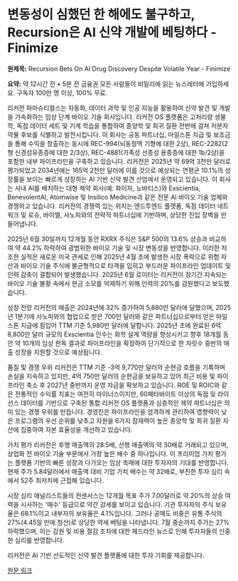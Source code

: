 # 변동성이 심했던 한 해에도 불구하고, Recursion은 AI 신약 개발에 베팅하다 - Finimize

**원제목:** Recursion Bets On AI Drug Discovery Despite Volatile Year - Finimize

**요약:** 약 12시간 전 • 5분 전
금융권 모든 사람들이 비밀리에 읽는 뉴스레터에 가입하세요. 구독자 100만 명 이상, 100% 무료.

리커전 파마슈티컬스는 자동화, 데이터 과학 및 인공 지능을 활용하여 신약 발견 및 개발을 가속화하는 임상 단계 바이오 기술 회사입니다. 리커전 OS 플랫폼은 고처리량 생물학, 독점 데이터 세트 및 기계 학습을 통합하여 종양학 및 희귀 질환 전반에 걸쳐 저분자 약물 후보를 식별하고 발전시킵니다. 이 회사는 공동 파트너십, 마일스톤 지급 및 보조금을 통해 수익을 창출하는 동시에 REC-994(뇌동정맥 기형에 대한 2상), REC-2282(2형 신경섬유종증에 대한 2/3상), REC-4881(가족성 선종성 용종증에 대한 1b/2상)을 포함한 내부 파이프라인을 구축하고 있습니다. 리커전은 2025년 약 69억 3천만 달러로 평가되었고 2034년에는 165억 2천만 달러에 이를 것으로 예상되는 연평균 10.1%의 성장률을 보이는 빠르게 성장하는 AI 기반 신약 발견 산업에서 운영되고 있습니다. 이 회사는 사내 AI를 배치하는 대형 제약 회사(예: 화이자, 노바티스)와 Exscientia, BenevolentAI, Atomwise 및 Insilico Medicine과 같은 전문 AI 바이오 기술 업체와 경쟁하고 있습니다. 리커전의 경쟁력 있는 위치는 엔드투엔드 플랫폼, 독점 데이터 네트워크 및 로슈, 바이엘, 사노피와의 전략적 파트너십에 기반하며, 상당한 진입 장벽을 만들어냅니다.

2025년 6월 30일까지 12개월 동안 RXRX 주식은 S&P 500의 13.6% 상승과 비교하여 약 44.2% 하락하여 광범위한 바이오 기술 및 시장 변동성을 반영합니다. 이러한 저조한 실적은 새로운 미국 관세로 인해 2025년 4월 초에 발생한 시장 폭락으로 위험 자산과 바이오 기술 주식에 불균형적으로 타격을 입히고 부드러운 파이프라인 업데이트 및 인력 감축이 결합되어 발생했습니다. 2025년 6월 로이터는 리커전이 장기간 지속되는 바이오 기술 불황 속에서 현금 소모를 억제하기 위해 인력의 20%를 감원했다고 보도했습니다.

성장 전망
리커전의 매출은 2024년에 32% 증가하여 5,880만 달러에 달했으며, 2025년 1분기에 사노피와의 협업으로 받은 700만 달러와 같은 파트너십으로부터 얻은 마일스톤 지급에 힘입어 TTM 기준 5,980만 달러에 달합니다. 2025년 초에 완료된 6억 8,800만 달러 규모의 Exscientia 인수는 화학 설계 역량을 향상시키고 향후 18개월 동안 약 10개의 임상 판독 결과로 파이프라인을 확장하여 단기적으로 한 자릿수 중반의 매출 성장을 지원할 것으로 예상됩니다.

품질 및 경쟁 우위
리커전은 TTM 기준 -3억 9,770만 달러의 순현금 흐름을 기록하며 손실을 지속하고 있지만, 4억 750만 달러의 순현금을 보유하고 있어 최근 비용 및 파이프라인 축소 후 2027년 중반까지 운영 자금을 확보하고 있습니다. ROE 및 ROIC와 같은 전통적인 수익률 지표는 여전히 마이너스이지만, 60페타바이트 이상의 독점 및 라이선스 데이터를 기반으로 구축된 통합 리커전 OS 플랫폼과 심층적인 제약 파트너십은 의미 있는 경쟁 우위를 만듭니다. 경영진은 파이프라인을 엄격하게 관리하여 영향력이 낮은 프로그램의 우선 순위를 낮추고 자원을 6가지 잠재력이 높은 종양학 및 희귀 질환 자산에 집중하여 자본 효율성을 개선하고 있습니다.

가치 평가
리커전은 후행 매출액의 28.5배, 선행 매출액의 약 30배로 거래되고 있으며, 상업화 전 바이오 기술 부문에서 가장 높은 배수 중 하나입니다. 이 프리미엄 가치 평가는 플랫폼 기반의 빠른 성장과 다가오는 임상 촉매에 대한 투자자의 기대를 반영합니다. 현재 주가 5.84달러에서 매출액 대비 기업 가치 배수는 약 32배로, 부진한 투자 심리 속에서 52주 최저치에 근접해 있습니다.

시장 심리
애널리스트들의 컨센서스는 12개월 목표 주가 7.00달러로 약 20%의 상승 여력을 시사하는 '매수' 등급으로 약간 강세를 보이고 있습니다. 기관 투자자의 주식 보유율은 68.1%이고 내부자의 보유율은 4.1%입니다. 그러나 공매도 비중은 유통 주식의 27%(4.45일 만에 청산)로 상당한 약세 베팅을 나타냅니다. 7월 중순까지 주가는 27% 하락했으며, 이는 감원 및 비용 절감 조치에 대한 헤드라인 뉴스로 인해 투자자들의 신중한 심리를 반영합니다.

리커전은 AI 기반 선도적인 신약 발견 플랫폼에 대한 투자 기회를 제공합니다.

[원문 링크](https://finimize.com/content/rxrx-asset-snapshot)
